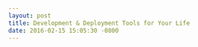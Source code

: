 ```yaml
---
layout: post
title: Development & Deployment Tools for Your Life
date: 2016-02-15 15:05:30 -0800
---
```

